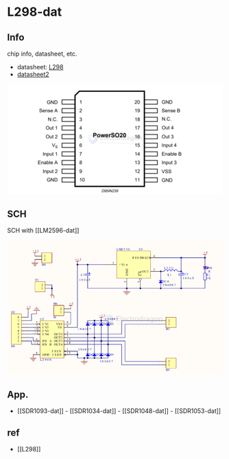 
# L298-dat



## Info 
 
chip info, datasheet, etc.

- datasheet: [L298](https://www.ti.com/lit/ds/symlink/l298.pdf)
- [datasheet2](https://www.mouser.sg/datasheet/2/389/l298-1849437.pdf)

![](2025-04-01-14-38-39.png)


## SCH 

SCH with [[LM2596-dat]]

![](2025-06-15-14-30-14.png)

## App. 

- [[SDR1093-dat]] - [[SDR1034-dat]] - [[SDR1048-dat]] - [[SDR1053-dat]]
 
## ref 
 
- [[L298]] 
 